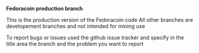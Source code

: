  **Fedoracoin production branch**
 
This is the production version of the Fedoracoin code
All other branches are developement branches and not intended for mining use

To report bugs or issues used the github issue tracker and specify in the title area the branch and the problem you want to report
